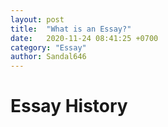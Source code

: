 ```yaml
---
layout: post
title:  "What is an Essay?"
date:   2020-11-24 08:41:25 +0700
category: "Essay"
author: Sandal646
---
```

<h1>Essay History</h1>